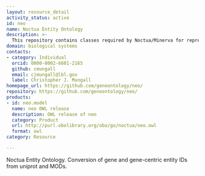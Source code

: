 ```yaml
---
layout: resource_detail
activity_status: active
id: neo
name: Noctua Entity Ontology
description: >-
  This repository contains classes required by Noctua/Minerva for representing entities that are object of 'enabled by' relations, and similar molecular relationships. This includes: genes, protein (gene-level generic proteins and isoforms), functional RNAs, and complexes. These are represented as ontology classes, although NEO is not really an ontology in a conventional sense: there is no hierarchy, it is organized as a largely flat list.
domain: biological systems
contacts:
- category: Individual
  orcid: 0000-0002-6601-2165
  github: cmungall
  email: cjmungall@lbl.gov
  label: Christopher J. Mungall
homepage_url: https://github.com/geneontology/neo/
repository: https://github.com/geneontology/neo/
products:
- id: neo.model
  name: neo OWL release
  description: OWL release of neo
  category: Product
  url: http://purl.obolibrary.org/obo/go/noctua/neo.owl
  format: owl
category: Resource

---
```


Noctua Entity Ontology. Conversion of gene and gene-centric entity IDs from uniprot and MODs.
